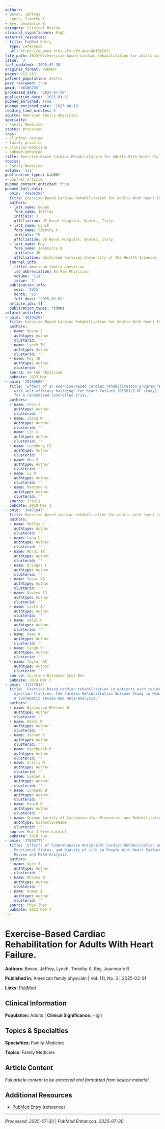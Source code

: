```yaml
---
authors:
- Bevan, Jeffrey
- Lynch, Timothy K
- Rey, Jeanmarie B
category: Clinical Review
clinical_significance: High
external_resources:
- title: PubMed Entry
  type: reference
  url: https://pubmed.ncbi.nlm.nih.gov/40106285/
file_path: 2025/03/exercise-based-cardiac-rehabilitation-for-adults-with-heart.md
issue: '3'
last_updated: '2025-07-30'
original_format: PubMed
pages: 212-213
patient_population: Adults
peer_reviewed: true
pmid: '40106285'
processed_date: '2025-07-30'
publication_date: '2025-03-01'
pubmed_enriched: true
pubmed_enriched_date: '2025-08-10'
reading_time_minutes: 5
source: American family physician
specialty:
- Family Medicine
status: processed
tags:
- clinical-review
- family-practice
- clinical-medicine
- pubmed-enhanced
title: Exercise-Based Cardiac Rehabilitation for Adults With Heart Failure.
topics:
- Family Medicine
volume: '111'
publication_types: &id001
- Journal Article
pubmed_content_enriched: true
pubmed_full_data:
  pmid: '40106285'
  title: Exercise-Based Cardiac Rehabilitation for Adults With Heart Failure.
  authors:
  - last_name: Bevan
    fore_name: Jeffrey
    initials: J
    affiliation: US Naval Hospital, Naples, Italy.
  - last_name: Lynch
    fore_name: Timothy K
    initials: TK
    affiliation: US Naval Hospital, Naples, Italy.
  - last_name: Rey
    fore_name: Jeanmarie B
    initials: JB
    affiliation: Uniformed Services University of the Health Sciences, Bethesda, Maryland.
  journal_info:
    title: American family physician
    iso_abbreviation: Am Fam Physician
    volume: '111'
    issue: '3'
  publication_info:
    year: '2025'
    month: '03'
    full_date: '2025-03-01'
  article_ids: {}
  publication_types: *id001
related_articles:
- pmid: '40106285'
  title: Exercise-Based Cardiac Rehabilitation for Adults With Heart Failure.
  authors:
  - name: Bevan J
    authtype: Author
    clusterid: ''
  - name: Lynch TK
    authtype: Author
    clusterid: ''
  - name: Rey JB
    authtype: Author
    clusterid: ''
  source: Am Fam Physician
  pubdate: 2025 Mar
- pmid: '29490680'
  title: 'Effect of an exercise-based cardiac rehabilitation program "Baduanjin Eight-Silken-Movements
    with self-efficacy building" for heart failure (BESMILE-HF study): study protocol
    for a randomized controlled trial.'
  authors:
  - name: Chen X
    authtype: Author
    clusterid: ''
  - name: Jiang W
    authtype: Author
    clusterid: ''
  - name: Lin X
    authtype: Author
    clusterid: ''
  - name: Lundborg CS
    authtype: Author
    clusterid: ''
  - name: Wen Z
    authtype: Author
    clusterid: ''
  - name: Lu W
    authtype: Author
    clusterid: ''
  - name: Marrone G
    authtype: Author
    clusterid: ''
  source: Trials
  pubdate: 2018 Mar 1
- pmid: '38451843'
  title: Exercise-based cardiac rehabilitation for adults with heart failure.
  authors:
  - name: Molloy C
    authtype: Author
    clusterid: ''
  - name: Long L
    authtype: Author
    clusterid: ''
  - name: Mordi IR
    authtype: Author
    clusterid: ''
  - name: Bridges C
    authtype: Author
    clusterid: ''
  - name: Sagar VA
    authtype: Author
    clusterid: ''
  - name: Davies EJ
    authtype: Author
    clusterid: ''
  - name: Coats AJ
    authtype: Author
    clusterid: ''
  - name: Dalal H
    authtype: Author
    clusterid: ''
  - name: Rees K
    authtype: Author
    clusterid: ''
  - name: Singh SJ
    authtype: Author
    clusterid: ''
  - name: Taylor RS
    authtype: Author
    clusterid: ''
  source: Cochrane Database Syst Rev
  pubdate: 2024 Mar 7
- pmid: '31177833'
  title: 'Exercise-based cardiac rehabilitation in patients with reduced left ventricular
    ejection fraction: The Cardiac Rehabilitation Outcome Study in Heart Failure (CROS-HF):
    A systematic review and meta-analysis.'
  authors:
  - name: Bjarnason-Wehrens B
    authtype: Author
    clusterid: ''
  - name: Nebel R
    authtype: Author
    clusterid: ''
  - name: Jensen K
    authtype: Author
    clusterid: ''
  - name: Hackbusch M
    authtype: Author
    clusterid: ''
  - name: Grilli M
    authtype: Author
    clusterid: ''
  - name: Gielen S
    authtype: Author
    clusterid: ''
  - name: Schwaab B
    authtype: Author
    clusterid: ''
  - name: Rauch B
    authtype: Author
    clusterid: ''
  - name: German Society of Cardiovascular Prevention and Rehabilitation (DGPR)
    authtype: CollectiveName
    clusterid: ''
  source: Eur J Prev Cardiol
  pubdate: 2020 Jun
- pmid: '37658777'
  title: 'Effects of Comprehensive Outpatient Cardiac Rehabilitation on Exercise Capacity,
    Functional Status, and Quality of Life in People With Heart Failure: A Systematic
    Review and Meta-Analysis.'
  authors:
  - name: Gore S
    authtype: Author
    clusterid: ''
  - name: Khanna H
    authtype: Author
    clusterid: ''
  - name: Kumar A
    authtype: Author
    clusterid: ''
  source: Phys Ther
  pubdate: 2023 Nov 4
---
```


# Exercise-Based Cardiac Rehabilitation for Adults With Heart Failure.

**Authors:** Bevan, Jeffrey, Lynch, Timothy K, Rey, Jeanmarie B

**Published in:** American family physician | Vol. 111, No. 3 | 2025-03-01

**Links:** [PubMed](https://pubmed.ncbi.nlm.nih.gov/40106285/)

## Clinical Information

**Population:** Adults | **Clinical Significance:** High

## Topics & Specialties

**Specialties:** Family Medicine

**Topics:** Family Medicine

## Article Content

*Full article content to be extracted and formatted from source material.*

## Additional Resources

- [PubMed Entry](https://pubmed.ncbi.nlm.nih.gov/40106285/) (reference)

---

*Processed: 2025-07-30* | *PubMed Enhanced: 2025-07-30*

